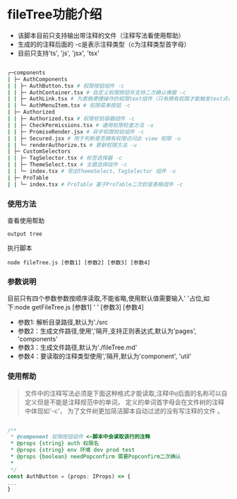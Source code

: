 # fileTree功能介绍
- 该脚本目前只支持输出带注释的文件（注释写法看使用帮助）
- 生成的的注释后面的 -c是表示注释类型（c为注释类型首字母）
- 目前只支持'ts', 'js', 'jsx', 'tsx'
```bash

┌─components
| ├─ AuthComponents
| | ├─ AuthButton.tsx # 权限按钮组件 -c
| | ├─ AuthContainer.tsx # 自定义权限按钮并支持二次确认弹窗 -c
| | ├─ AuthLink.tsx # 为表格便捷操作的权限text组件（只有拥有权限才能触发text点击事件） -c
| | └─ AuthMenuItem.tsx # 权限菜单按钮 -c
| ├─ Authorized
| | ├─ Authorized.tsx # 权限校验容器组件 -c
| | ├─ CheckPermissions.tsx # 通用权限检查方法 -u
| | ├─ PromiseRender.jsx # 异步权限校验组件 -c
| | ├─ Secured.jsx # 用于判断是否拥有权限访问此 view 权限 -u
| | └─ renderAuthorize.ts # 更新权限方法 -u
| ├─ CustomSelectors
| | ├─ TagSelector.tsx # 标签选择器 -c
| | ├─ ThemeSelect.tsx # 主题选择组件 -c
| | └─ index.tsx # 导出ThemeSelect、TagSelector 组件 -u
| ├─ ProTable
| | └─ index.tsx # ProTable 基于ProTable二次封装表格组件 -c
```


### 使用方法
查看使用帮助
```
output tree
```
执行脚本
```
node fileTree.js [参数1] [参数2] [参数3] [参数4]
```

### 参数说明
目前只有四个参数参数按顺序读取,不能省略,使用默认值需要输入' '占位,如下:node getFileTree.js [参数1] ' ' [参数3] [参数4]

- 参数1: 解析目录路径,默认为'./src
- 参数2：生成文件路径,使用','隔开,支持正则表达式,默认为'pages', 'components'
- 参数3：生成文件路径,默认为'./fileTree.md'
- 参数4：要读取的注释类型使用','隔开,默认为'component', 'util'

### 使用帮助
> 文件中的注释写法必须是下面这种格式才能读取,注释中`@`后面的名称可以自定义但是不能是注释规范中的单词，
> 定义的单词首字母会在文件树的注释中体现如'-c'，
> 为了文件树更加简洁脚本自动过滤的没有写注释的文件 。
```js

/**
 * @component 权限按钮组件 <-脚本中会读取该行的注释
 * @props {string} auth 权限名
 * @props {string} env 环境 dev prod test
 * @props {boolean} needPopconfirm 需要Popconfirm二次确认
 *
 */
const AuthButton = (props: IProps) => {
...
}
```
